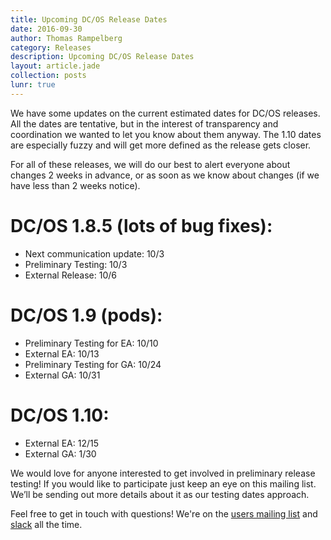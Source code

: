 ```yaml
---
title: Upcoming DC/OS Release Dates
date: 2016-09-30
author: Thomas Rampelberg
category: Releases
description: Upcoming DC/OS Release Dates
layout: article.jade
collection: posts
lunr: true
---
```


We have some updates on the current estimated dates for DC/OS releases. All the dates are tentative, but in the interest of transparency and coordination we wanted to let you know about them anyway. The 1.10 dates are especially fuzzy and will get more defined as the release gets closer.

For all of these releases, we will do our best to alert everyone about changes 2 weeks in advance, or as soon as we know about changes (if we have less than 2 weeks notice).

# DC/OS 1.8.5 (lots of bug fixes):

- Next communication update: 10/3
- Preliminary Testing: 10/3
- External Release: 10/6

# DC/OS 1.9 (pods):
- Preliminary Testing for EA: 10/10
- External EA: 10/13
- Preliminary Testing for GA: 10/24
- External GA: 10/31

# DC/OS 1.10:

- External EA: 12/15
- External GA: 1/30

We would love for anyone interested to get involved in preliminary release testing! If you would like to participate just keep an eye on this mailing list. We’ll be sending out more details about it as our testing dates approach.

Feel free to get in touch with questions! We're on the [users mailing list][list] and [slack][slack] all the time.

[list]: https://groups.google.com/a/dcos.io/d/forum/users
[slack]: http://chat.dcos.io/
